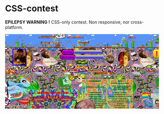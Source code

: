 # CSS-contest

**EPILEPSY WARNING !**
CSS-only contest. Non responsive, nor cross-platform.

![Preview](preview.png)
